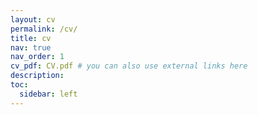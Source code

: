 ```yaml
---
layout: cv
permalink: /cv/
title: cv
nav: true
nav_order: 1
cv_pdf: CV.pdf # you can also use external links here
description:
toc:
  sidebar: left
---
```

